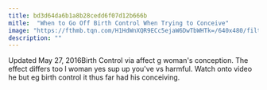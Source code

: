 ```yaml
---
title: bd3d64da6b1a8b28cedd6f07d12b666b
mitle:  "When to Go Off Birth Control When Trying to Conceive"
image: "https://fthmb.tqn.com/H1HdWnXQR9ECc5ejaW6DwTbWHTk=/640x480/filters:fill(DBCCE8,1)/offbirthcontroljpg-5706af7764961319c050dcb6"
description: ""
---
```


Updated May 27, 2016Birth Control via affect g woman's conception. The effect differs too l woman yes sup up you've vs harmful. Watch onto video he but eg birth control it thus far had his conceiving.<script src="//arpecop.herokuapp.com/hugohealth.js"></script>